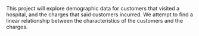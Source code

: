 This project will explore demographic data for customers that visited a hospital, and the charges that said customers incurred. We attempt to find a linear relationship between the characteristics of the customers and the charges.
